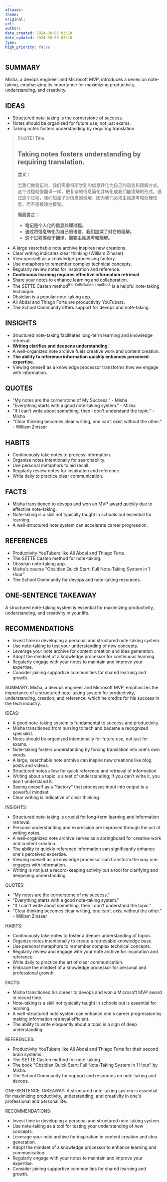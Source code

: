 ```yaml
---
aliases: 
theme: 
original: 
url: 
author: 
date_created: 2024-08-05 03:18
date_updated: 2024-08-05 03:18
type: 
high_priority: false
---
```


## SUMMARY

Misha, a devops engineer and Microsoft MVP, introduces a series on note-taking, emphasizing its importance for maximizing productivity, understanding, and creativity.

## IDEAS

- Structured note-taking is the cornerstone of success.
- Notes should be organized for future use, not just exams.
- Taking notes fosters understanding by requiring translation.
> [!NOTE] Title
> ## Taking notes fosters understanding by requiring translation.
> 
> **含义：**
> 
> 当我们做笔记时，我们需要将所学到的信息转化为自己的语言和理解方式。这个过程就像翻译一样，把复杂的信息简化并转化成我们能理解的形式。通过这个过程，我们加深了对信息的理解，因为我们必须主动思考和处理信息，而不是被动地接受。
> 
> **简而言之：**
> 
> - **笔记是个人化的信息处理过程。**
> - **通过将信息转化为自己的语言，我们加深了对它的理解。**
> - **这个过程类似于翻译，需要主动思考和理解。**

- A large searchable note archive inspires new creations.
- Clear writing indicates clear thinking (William Zinsser).
- View yourself as a knowledge-processing factory.
- Use metaphors to remember complex technical concepts.
- Regularly review notes for inspiration and reference.
- **Continuous learning requires effective information retrieval**.
- Share your notes to enhance learning and collaboration.
- The SETTE Casten method<sup>the Zettelkasten method,</sup> is a helpful note-taking technique.
- Obsidian is a popular note-taking app.
- Ali Abdal and Thiago Forte are productivity YouTubers.
- The School Community offers support for devops and note-taking.

## INSIGHTS

- Structured note-taking facilitates long-term learning and knowledge retrieval.
- **Writing clarifies and deepens understanding.**
- A well-organized note archive fuels creative work and content creation.
- **The ability to reference information quickly enhances perceived expertise.**
- Viewing oneself as a knowledge processor transforms how we engage with information.

## QUOTES

- "My notes are the cornerstone of My Success." - Misha
- "Everything starts with a good note-taking system." - Misha
- "If I can't write about something, then I don't understand the topic." - Misha
- "Clear thinking becomes clear writing, one can't exist without the other." - William Zinsser

## HABITS

- Continuously take notes to process information.
- Organize notes intentionally for searchability.
- Use personal metaphors to aid recall.
- Regularly review notes for inspiration and reference.
- Write daily to practice clear communication.

## FACTS

- Misha transitioned to devops and won an MVP award quickly due to effective note-taking.
- Note-taking is a skill not typically taught in schools but essential for learning.
- A well-structured note system can accelerate career progression.

## REFERENCES

- Productivity YouTubers like Ali Abdal and Thiago Forte.
- The SETTE Casten method for note-taking.
- Obsidian note-taking app.
- Misha's course "Obsidian Quick Start: Full Note-Taking System in 1 Hour"
- The School Community for devops and note-taking resources.

## ONE-SENTENCE TAKEAWAY

A structured note-taking system is essential for maximizing productivity, understanding, and creativity in your life.

## RECOMMENDATIONS

- Invest time in developing a personal and structured note-taking system.
- Use note-taking to test your understanding of new concepts.
- Leverage your note archive for content creation and idea generation.
- Adopt the mindset of a knowledge processor for continuous learning.
- Regularly engage with your notes to maintain and improve your expertise.
- Consider joining supportive communities for shared learning and growth.

SUMMARY:
Misha, a devops engineer and Microsoft MVP, emphasizes the importance of a structured note-taking system for productivity, understanding, creation, and reference, which he credits for his success in the tech industry.

IDEAS:

- A good note-taking system is fundamental to success and productivity.
- Misha transitioned from nursing to tech and became a recognized specialist.
- Notes should be organized intentionally for future use, not just for exams.
- Note-taking fosters understanding by forcing translation into one's own words.
- A large, searchable note archive can inspire new creations like blog posts and videos.
- Structured notes allow for quick reference and retrieval of information.
- Writing about a topic is a test of understanding; if you can't write it, you don't understand it.
- Seeing oneself as a "factory" that processes input into output is a powerful mindset.
- Clear writing is indicative of clear thinking.

INSIGHTS:

- Structured note-taking is crucial for long-term learning and information retrieval.
- Personal understanding and expression are improved through the act of writing notes.
- A well-organized note archive serves as a springboard for creative work and content creation.
- The ability to quickly reference information can significantly enhance one's perceived expertise.
- Viewing oneself as a knowledge processor can transform the way one engages with information.
- Writing is not just a record-keeping activity but a tool for clarifying and deepening understanding.

QUOTES:

- "My notes are the cornerstone of my success."
- "Everything starts with a good note-taking system."
- "If I can't write about something, then I don't understand the topic."
- "Clear thinking becomes clear writing, one can't exist without the other." - William Zinsser

HABITS:

- Continuously take notes to foster a deeper understanding of topics.
- Organize notes intentionally to create a retrievable knowledge base.
- Use personal metaphors to remember complex technical concepts.
- Regularly review and engage with your note archive for inspiration and reference.
- Write daily to practice the art of clear communication.
- Embrace the mindset of a knowledge processor for personal and professional growth.

FACTS:

- Misha transitioned his career to devops and won a Microsoft MVP award in record time.
- Note-taking is a skill not typically taught in schools but is essential for learning.
- A well-structured note system can enhance one's career progression by making information retrieval efficient.
- The ability to write eloquently about a topic is a sign of deep understanding.

REFERENCES:

- Productivity YouTubers like Ali Abdal and Thiago Forte for their second brain systems.
- The SETTE Casten method for note-taking.
- The book "Obsidian Quick Start: Full Note-Taking System in 1 Hour" by Misha.
- The School Community for support and resources on note-taking and devops.

ONE-SENTENCE TAKEAWAY:
A structured note-taking system is essential for maximizing productivity, understanding, and creativity in one's professional and personal life.

RECOMMENDATIONS:

- Invest time in developing a personal and structured note-taking system.
- Use note-taking as a tool for testing your understanding of new concepts.
- Leverage your note archive for inspiration in content creation and idea generation.
- Adopt the mindset of a knowledge processor to enhance learning and communication.
- Regularly engage with your notes to maintain and improve your expertise.
- Consider joining supportive communities for shared learning and growth.



